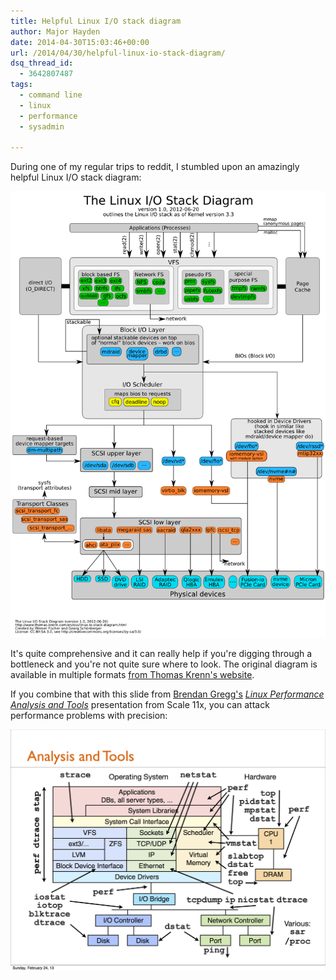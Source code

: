 ```yaml
---
title: Helpful Linux I/O stack diagram
author: Major Hayden
date: 2014-04-30T15:03:46+00:00
url: /2014/04/30/helpful-linux-io-stack-diagram/
dsq_thread_id:
  - 3642807487
tags:
  - command line
  - linux
  - performance
  - sysadmin

---
```

During one of my regular trips to reddit, I stumbled upon an amazingly helpful Linux I/O stack diagram:

![1]

It's quite comprehensive and it can really help if you're digging through a bottleneck and you're not quite sure where to look. The original diagram is available in multiple formats [from Thomas Krenn's website][2].

If you combine that with this slide from [Brendan Gregg's][3] _[Linux Performance Analysis and Tools][4]_ presentation from Scale 11x, you can attack performance problems with precision:

![5]

 [1]: /wp-content/uploads/2014/04/linux-io-stack-diagram_v1.0.png
 [2]: http://www.thomas-krenn.com/en/wiki/Linux_I/O_Stack_Diagram
 [3]: https://twitter.com/brendangregg
 [4]: http://www.slideshare.net/brendangregg/linux-performance-analysis-and-tools
 [5]: /wp-content/uploads/2014/04/scalelinuxperformance-130224171331-phpapp01-dragged.png
